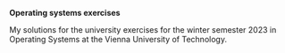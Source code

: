 **Operating systems exercises**

My solutions for the university exercises for the winter semester 2023 in Operating Systems at the Vienna University of Technology.
